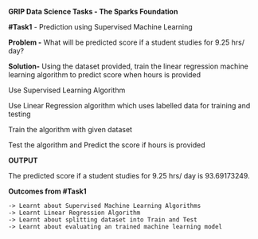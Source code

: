 **GRIP Data Science Tasks - The Sparks Foundation**

**#Task1**	- Prediction using Supervised Machine Learning

**Problem -** What will be predicted score if a student studies for 9.25 hrs/ day?

**Solution-** Using the dataset provided, train the linear regression machine learning algorithm to predict score when hours is provided 

Use Supervised Learning Algorithm 

Use Linear Regression algorithm which uses labelled data for training and testing

Train the algorithm with given dataset

Test the algorithm and Predict the score if hours is provided


**OUTPUT**

The predicted score if a student studies for 9.25 hrs/ day is 93.69173249.

**Outcomes from #Task1**

	-> Learnt about Supervised Machine Learning Algorithms
	-> Learnt Linear Regression Algorithm
	-> Learnt about splitting dataset into Train and Test 
	-> Learnt about evaluating an trained machine learning model
  
  
  
